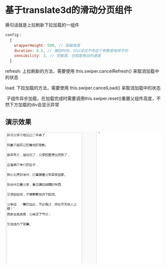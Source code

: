 基于translate3d的滑动分页组件
=
换句话就是上拉刷新下拉加载的一组件
 
 ```JavaScript
 config：
   {
     wrapperHeight: 500, // 容器高度
     duration: 0.5, // 弹回时间，可以试试不传这个参数是啥样子的
     sensibility: 3, // 灵敏度，也就是拖动的速度
   }
  ``` 
   
 refresh:
   上拉刷新的方法，需要使用
    this.swiper.cancelRefresh()
   来取消加载中的状态
   
 load:
   下拉加载的方法，需要使用
    this.swiper.cancelLoad()
   来取消加载中的状态
   
   
  子组件异步加载，在加载完成时需要调用this.swiper.reset()重置父组件高度，不然下方加载的div会显示异常

演示效果
-
![img](./demo_swiper.gif)
